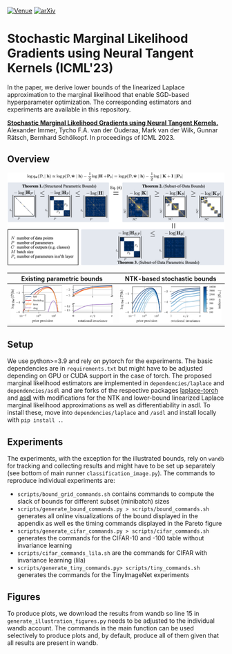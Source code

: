 [![Venue](https://img.shields.io/badge/venue-ICML_2023-darkblue)](https://proceedings.mlr.press/v202/immer23b.html)
[![arXiv](https://img.shields.io/badge/arXiv-2306.03968-b31b1b.svg)](https://arxiv.org/abs/2306.03968)

# Stochastic Marginal Likelihood Gradients using Neural Tangent Kernels (ICML'23)
In the paper,  we derive lower bounds of the linearized Laplace approximation to the marginal likelihood that enable SGD-based hyperparameter optimization.
The corresponding estimators and experiments are available in this repository.

[**Stochastic Marginal Likelihood Gradients using Neural Tangent Kernels.**](https://arxiv.org/abs/2306.03968)  
Alexander Immer, Tycho F.A. van der Ouderaa, Mark van der Wilk, Gunnar Rätsch, Bernhard Schölkopf.
In proceedings of ICML 2023.

## Overview
![](illustrations/ntkmarglik_bounds.png)

Existing parametric bounds             |  NTK-based stochastic bounds
:-------------------------:|:-------------------------:
![](illustrations/grid_bound_parametric.png)  |  ![](illustrations/grid_bound_kernel_so=False_grouped=False.png)

## Setup
We use python>=3.9 and rely on pytorch for the experiments.
The basic dependencies are in `requirements.txt` but might have to be adjusted depending on GPU or CUDA support in the case of torch.
The proposed marginal likelihood estimators are implemented in `dependencies/laplace` and `dependencies/asdl` and are forks of the respective packages [laplace-torch](https://github.com/AlexImmer/Laplace) and [asdl](https://github.com/kazukiosawa/asdl) with modifications for the NTK and lower-bound linearized Laplace marginal likelihood approximations as well as differentiability in asdl.
To install these, move into `dependencies/laplace` and `/asdl` and install locally with `pip install .`.

## Experiments
The experiments, with the exception for the illustrated bounds, rely on `wandb` for tracking and collecting results and might have to be set up separately (see bottom of main runner `classification_image.py`).
The commands to reproduce individual experiments are:
- `scripts/bound_grid_commands.sh` contains commands to compute the slack of bounds for different subset (minibatch) sizes
- `scripts/generate_bound_commands.py > scripts/bound_commands.sh` generates all online visualizations of the bound displayed in the appendix as well es the timing commands displayed in the Pareto figure
- `scripts/generate_cifar_commands.py > scripts/cifar_commands.sh` generates the commands for the CIFAR-10 and -100 table without invariance learning
- `scripts/cifar_commands_lila.sh` are the commands for CIFAR with invariance learning (lila)
- `scripts/generate_tiny_commands.py> scripts/tiny_commands.sh` generates the commands for the TinyImageNet experiments

## Figures
To produce plots, we download the results from wandb so line 15 in `generate_illustration_figures.py` needs to be adjusted to the individual wandb account.
The commands in the main function can be used selectively to produce plots and, by default, produce all of them given that all results are present in wandb.
